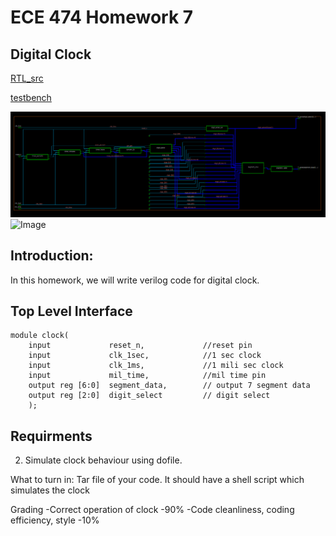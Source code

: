 # ECE 474 Homework 7
## Digital Clock

[RTL_src](../hw7_digitalclock_clock/rtl_src/tas.sv)

[testbench](../hw7_digitalclock_clock/rtl_src/tb.sv)

![Image](../hw7_digitalclock_clock/blockschem.png)
![Image](../hw7_digitalclock_clock/tbwaveform.PNG)


## Introduction:

In this homework, we will write verilog code for digital clock.

## Top Level Interface
```
module clock(
    input             reset_n,             //reset pin
    input             clk_1sec,            //1 sec clock
    input             clk_1ms,             //1 mili sec clock
    input             mil_time,            //mil time pin
    output reg [6:0]  segment_data,        // output 7 segment data
    output reg [2:0]  digit_select         // digit select
    );
```

## Requirments

2) Simulate clock behaviour using dofile.

What to turn in:
  Tar file of your code. It should have a shell script which simulates
  the clock

Grading
  -Correct operation of clock                   -90%
  -Code cleanliness, coding efficiency, style   -10%
